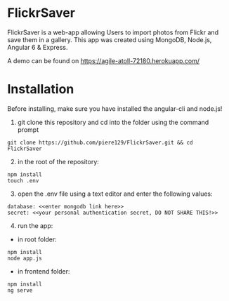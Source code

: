 # FlickrSaver
FlickrSaver is a web-app allowing Users to import photos from Flickr and save them in a gallery.
This app was created using MongoDB, Node.js, Angular 6 & Express. 

A demo can be found on https://agile-atoll-72180.herokuapp.com/

# Installation

Before installing, make sure you have installed the angular-cli and node.js!

1) git clone this repository and cd into the folder using the command prompt

```
git clone https://github.com/piere129/FlickrSaver.git && cd FlickrSaver
```

2) in the root of the repository: 
```
npm install
touch .env
```

3) open the .env file using a text editor and enter the following values:

```
database: <<enter mongodb link here>>
secret: <<your personal authentication secret, DO NOT SHARE THIS!>>
```

4) run the app:
* in root folder: 
```
npm install
node app.js
```
* in frontend folder: 
```
npm install
ng serve
```
